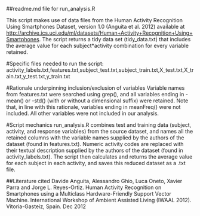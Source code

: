 ##readme.md file for run_analysis.R

This script makes use of data files from the Human Activity Recognition Using Smartphones Dataset, version 1.0 (Anguita et al. 2012) available at http://archive.ics.uci.edu/ml/datasets/Human+Activity+Recognition+Using+Smartphones. The script returns a tidy data set (tidy_data.txt) that includes the average value for each subject*activity combination for every variable retained.

#Specific files needed to run the script:
activity_labels.txt,features.txt,subject_test.txt,subject_train.txt,X_test.txt,X_train.txt,y_test.txt,y_train.txt

#Rationale underpinning inclusion/exclusion of variables
Variable names from features.txt were searched using grep(), and all variables ending in -mean() or -std() (with or without a dimensional suffix) were retained. Note that, in line with this rationale, variables ending in meanFreq() were not included. All other variables were not included in our analysis.

#Script mechanics
run_analysis.R combines test and training data (subject, activity, and response variables) from the source dataset, and names all the retained columns with the variable names supplied by the authors of the dataset (found in features.txt). Numeric activity codes are replaced with their textual description supplied by the authors of the dataset (found in activity_labels.txt). The script then calculates and returns the average value for each subject in each activity, and saves this reduced dataset as a .txt file.

##Literature cited
Davide Anguita, Alessandro Ghio, Luca Oneto, Xavier Parra and Jorge L. Reyes-Ortiz. Human Activity Recognition on Smartphones using a Multiclass Hardware-Friendly Support Vector Machine. International Workshop of Ambient Assisted Living (IWAAL 2012). Vitoria-Gasteiz, Spain. Dec 2012